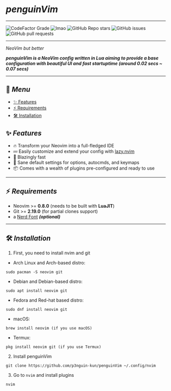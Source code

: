 # ***penguinVim***

---



![CodeFactor Grade](https://img.shields.io/codefactor/grade/github/p3nguin-kun/penguinVim?color=d65d0e&style=for-the-badge)
![lmao](https://img.shields.io/github/repo-size/p3nguin-kun/penguinVim?color=458588&style=for-the-badge)
![GitHub Repo stars](https://img.shields.io/github/stars/p3nguin-kun/penguinVim?color=ebdbb2&style=for-the-badge)
![GitHub issues](https://img.shields.io/github/issues/p3nguin-kun/penguinVim?color=cc241d&style=for-the-badge)
![GitHub pull requests](https://img.shields.io/github/issues-pr/p3nguin-kun/penguinVim?color=689d6a&style=for-the-badge)

---

*NeoVim but better*

***penguinVim is a NeoVim config written in Lua aiming to provide a base configuration with beautiful UI and fast startuptime (around 0.02 secs ~ 0.07 secs)***


---

## 📑 ***Menu***

- [✨ Features](#features)
- [⚡ Requirements](#requirements)
- [🛠️ Installation](#installation)

## ✨ ***Features***

- 🔥 Transform your Neovim into a full-fledged IDE
- 💤 Easily customize and extend your config with [lazy.nvim](https://github.com/folke/lazy.nvim)
- 🚀 Blazingly fast
- 🧹 Sane default settings for options, autocmds, and keymaps
- 📦 Comes with a wealth of plugins pre-configured and ready to use

---

## ⚡️ ***Requirements***

- Neovim >= **0.8.0** (needs to be built with **LuaJIT**)
- Git >= **2.19.0** (for partial clones support)
- a [Nerd Font](https://www.nerdfonts.com/) **_(optional)_**

---

## 🛠️ ***Installation***
1. First, you need to install nvim and git

- Arch Linux and Arch-based distro:
```
sudo pacman -S neovim git
```

- Debian and Debian-based distro:
```
sudo apt install neovim git
```

- Fedora and Red-hat based distro:
```
sudo dnf install neovim git
```
- macOS:
```
brew install neovim (if you use macOS)
```

- Termux:
```
pkg install neovim git (if you use Termux)
```

2. Install penguinVim
```
git clone https://github.com/p3nguin-kun/penguinVim ~/.config/nvim
```

3. Go to ```nvim``` and install plugins
```
nvim
```
